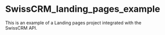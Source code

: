 # SwissCRM_landing_pages_example
This is an example of a Landing pages project integrated with the SwissCRM API.
